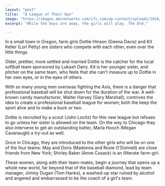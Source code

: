 ```yaml
---
layout: "post"
title:  "A League of Their Own"
image: "https://images.amcnetworks.com/ifc.com/wp-content/uploads/2016/05/Rosie-Odonnell.jpg"
excerpt: "While the boys are away, the girls will play. The End."

---
```


In a small town in Oregon, farm girls Dottie Hinson (Geena Davis) and Kit Keller (Lori Petty) are sisters who compete with each other, even over the little things.

Older, prettier, more settled and married Dottie is the catcher for the local softball team sponsored by Lukash Dairy. Kit is her younger sister, and pitcher on the same team, who feels that she can't measure up to Dottie in her own eyes, or in the eyes of others.

With so many young men overseas fighting the Axis, there is a danger that professional baseball will be shut down for the duration of the war. A well-known candy manufacturer, Walter Harvey (Gary Marshall), contrives the idea to create a professional baseball league for women; both the keep the sport alive and to make a buck or two.

Dottie is recruited by a scout (John Lovitz) for this new league but refuses to go unless her sister is allowed on the team. On the way to Chicago they also intervene to get an outstanding batter, Marla Hooch (Megan Cavanaugh) a try-out as well.

Once in Chicago, they are introduced to the other girls who will be on one of the four teams: May and Doris (Madonna and Rosie O'Donnell) are close friends from New York; Shirley Baker (Anne Cusack) is an illiterate farm-girl.

These women, along with their team-mates, begin a journey that opens up a whole new world, far beyond that of the baseball diamond, lead by team manager, Jimmy Dugan (Tom Hanks), a washed-up star ruined by alcohol and angered and embarrassed to be the coach of a girl's team.
